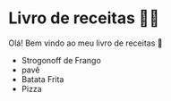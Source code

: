 #  Livro de receitas :man_cook:

Olá! Bem vindo ao meu livro de receitas :wave:

- Strogonoff de Frango
- pavê
- Batata Frita
- Pizza


